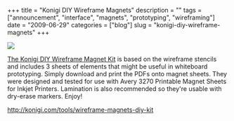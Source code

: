 +++
title = "Konigi DIY Wireframe Magnets"
description = ""
tags = ["announcement", "interface", "magnets", "prototyping", "wireframing"]
date = "2009-06-29"
categories = ["blog"]
slug = "konigi-diy-wireframe-magnets"
+++



  <div class="notebook-screenshot"><a href="../tools/wireframe-magnets-diy-kit.html"><img id='bluga-thumbnail-1775' class='bluga-thumbnail large' src='http://media.konigi.com/bluga/
wt4a48c47e68167_0.jpg'/></a></div><p><a href="../tools/wireframe-magnets-diy-kit.html">The Konigi DIY Wireframe Magnet Kit</a> is based on the wireframe stencils and includes 3 sheets of elements that might be useful in whiteboard prototyping. Simply download and print the PDFs onto magnet sheets. They were designed and tested for use with Avery 3270 Printable Magnet Sheets for Inkjet Printers. Lamination is also recommended so they're usable with dry-erase markers. Enjoy!</p>
    
  <a href="../tools/wireframe-magnets-diy-kit.html">http://konigi.com/tools/wireframe-magnets-diy-kit</a>
